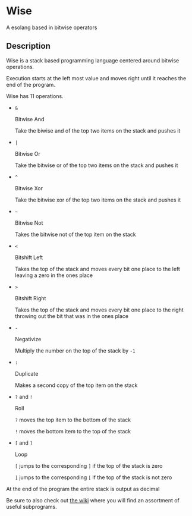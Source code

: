 # Wise

A esolang based in bitwise operators

## Description

Wise is a stack based programming language centered around bitwise operations.

Execution starts at the left most value and moves right until it reaches the end of the program.

Wise has 11 operations.

* `&`

  Bitwise And
  
  Take the biwise and of the top two items on the stack and pushes it
  
* `|`

  Bitwise Or
  
  Take the bitwise or of the top two items on the stack and pushes it
  
* `^`

  Bitwise Xor
  
  Take the bitwise xor of the top two items on the stack and pushes it
  
* `~`

  Bitwise Not
  
  Takes the bitwise not of the top item on the stack
  
* `<`

   Bitshift Left
  
   Takes the top of the stack and moves every bit one place to the left leaving a zero in the ones place
  
*  `>`

   Bitshift Right
  
   Takes the top of the stack and moves every bit one place to the right throwing out the bit that was in the ones place
  
*  `-`

   Negativize
  
   Multiply the number on the top of the stack by `-1`
  
*  `:`

   Duplicate
   
   Makes a second copy of the top item on the stack
   
*  `?` and `!`

   Roll
   
   `?` moves the top item to the bottom of the stack
   
   `!` moves the bottom item to the top of the stack
   
*  `[` and `]`

   Loop
   
   `[` jumps to the corresponding `]` if the top of the stack is zero
   
   `]` jumps to the corresponding `[` if the top of the stack is not zero
   
At the end of the program the entire stack is output as decimal

Be sure to also check out [the wiki](https://github.com/Wheatwizard/Wise/wiki) where you will find an assortment of useful subprograms.
